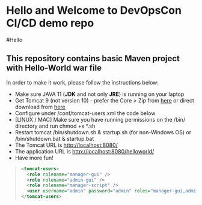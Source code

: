 # Hello and Welcome to DevOpsCon CI/CD demo repo
#Hello
## This repository contains basic Maven project with Hello-World war file 
In order to make it work, please follow the instructions below: 

<ul>
  <li>Make sure JAVA 11 (<b>JDK</b> and not only <b>JRE</b>) is running on your laptop</li>
  <li>Get Tomcat 9 (not version 10) - prefer the Core > Zip from <a href=https://tomcat.apache.org/download-90.cgi target=new>here</a> or direct download from <a href=https://dlcdn.apache.org/tomcat/tomcat-9/v9.0.67/bin/apache-tomcat-9.0.67.zip target=new>here</a> </li>
  <li>Configure under <TOMCAT DIR>/conf/tomcat-users.xml the code below</li>
  <li>[LINUX / MAC] Make sure you have running permissions on the /bin/ directory and run chmod +x *.sh</li>
  <li>Restart tomcat <TOMCAT DIR>/bin/shutdown.sh & startup.sh (for non-Windows OS) or /bin/shutdown.bat & startup.bat</li>
  <li>The Tomcat URL is <a href=http://localhost:8080/>http://localhost:8080/</a></li>  
  <li>The application URL is <a href=http://localhost:8080/helloworld/>http://localhost:8080/helloworld/</a></li>  
  <li>Have more fun!</li>
</ul>

 > ```xml
 > <tomcat-users>
 >   <role rolename="manager-gui" />
 >   <role rolename="admin-gui" />
 >   <role rolename="manager-script" />
 >   <user username="admin" password="admin" roles="manager-gui,admin-gui,manager-script" />
 > </tomcat-users>
 > ```

